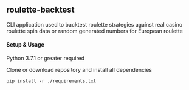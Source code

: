 roulette-backtest
-----------------

CLI application used to backtest roulette strategies against
real casino roulette spin data or random generated numbers for European roulette

#### Setup & Usage

Python 3.7.1 or greater required

Clone or download repository and install all dependencies
```
pip install -r ./requirements.txt 
```